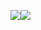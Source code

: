 ![](https://komarev.com/ghpvc/?username=yvoisen+&color=80aa3d+&style=plastic+&label=STALKERS+&base=2493)![](https://komarev.com/ghpvc/?username=your-github-username&abbreviated=true)
